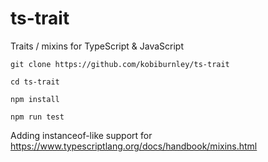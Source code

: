 # ts-trait
Traits / mixins for TypeScript &amp; JavaScript

`git clone https://github.com/kobiburnley/ts-trait`

`cd ts-trait`

`npm install`

`npm run test`

Adding instanceof-like support for https://www.typescriptlang.org/docs/handbook/mixins.html
